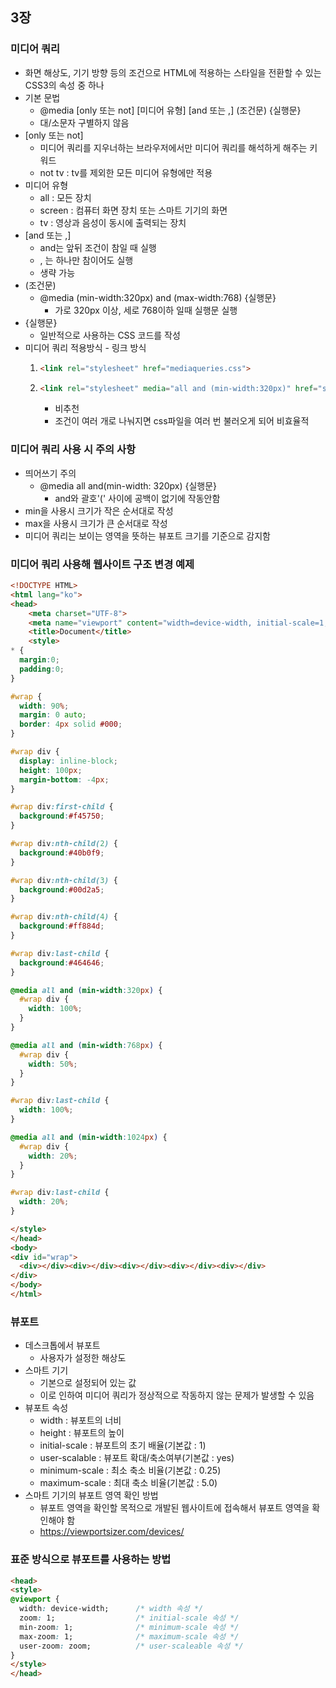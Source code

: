 ## 3장 

### 미디어 쿼리
- 화면 해상도, 기기 방향 등의 조건으로 HTML에 적용하는 스타일을 전환할 수 있는 CSS3의 속성 중 하나
- 기본 문법
  - @media [only 또는 not] [미디어 유형] [and 또는 ,] (조건문) {실행문}
  - 대/소문자 구별하지 않음
- [only 또는 not]
  - 미디어 쿼리를 지우너하는 브라우저에서만 미디어 쿼리를 해석하게 해주는 키워드
  - not tv : tv를 제외한 모든 미디어 유형에만 적용
- 미디어 유형
  - all : 모든 장치
  - screen : 컴퓨터 화면 장치 또는 스마트 기기의 화면
  - tv : 영상과 음성이 동시에 출력되는 장치
- [and 또는 ,]
  - and는 앞뒤 조건이 참일 때 실행
  - , 는 하나만 참이어도 실행
  - 생략 가능
- (조건문)
  - @media (min-width:320px) and (max-width:768) {실행문}
    - 가로 320px 이상, 세로 768이하 일때 실행문 실행
- {실행문}
  - 일반적으로 사용하는 CSS 코드를 작성
- 미디어 쿼리 적용방식 - 링크 방식
  1. ```html
     <link rel="stylesheet" href="mediaqueries.css">
     ```
  2. ```html 
     <link rel="stylesheet" media="all and (min-width:320px)" href="style320px.css">
     ```
     - 비추천
     - 조건이 여러 개로 나눠지면 css파일을 여러 번 불러오게 되어 비효율적
    
### 미디어 쿼리 사용 시 주의 사항
- 띄어쓰기 주의
  - @media all and(min-width: 320px) {실행문}
    - and와 괄호'(' 사이에 공백이 없기에 작동안함  
- min을 사용시 크기가 작은 순서대로 작성
- max을 사용시 크기가 큰 순서대로 작성
- 미디어 쿼리는 보이는 영역을 뜻하는 뷰포트 크기를 기준으로 감지함

### 미디어 쿼리 사용해 웹사이트 구조 변경 예제
```html
<!DOCTYPE HTML>
<html lang="ko">
<head>
    <meta charset="UTF-8">
    <meta name="viewport" content="width=device-width, initial-scale=1, minimum-scale=1, maximum-scale=1, user-scalable=no">
    <title>Document</title>
    <style>
* {
  margin:0;
  padding:0;
}

#wrap {
  width: 90%;
  margin: 0 auto;
  border: 4px solid #000;
}

#wrap div {
  display: inline-block;
  height: 100px;
  margin-bottom: -4px;
}

#wrap div:first-child {
  background:#f45750;
}

#wrap div:nth-child(2) {
  background:#40b0f9;
}

#wrap div:nth-child(3) {
  background:#00d2a5;
}

#wrap div:nth-child(4) {
  background:#ff884d;
}

#wrap div:last-child {
  background:#464646;
}

@media all and (min-width:320px) {
  #wrap div {
    width: 100%;
  }
}

@media all and (min-width:768px) {
  #wrap div {
    width: 50%;
  }
}

#wrap div:last-child {
  width: 100%;
}

@media all and (min-width:1024px) {
  #wrap div {
    width: 20%;
  }
}

#wrap div:last-child {
  width: 20%;
}

</style>
</head>
<body>
<div id="wrap">
  <div></div><div></div><div></div><div></div><div></div>
</div>
</body>
</html>
```

### 뷰포트
- 데스크톱에서 뷰포트
  - 사용자가 설정한 해상도
- 스마트 기기
  - 기본으로 설정되어 있는 값
  - 이로 인하여 미디어 쿼리가 정상적으로 작동하지 않는 문제가 발생할 수 있음
- 뷰포트 속성
  - width : 뷰포트의 너비
  - height : 뷰포트의 높이
  - initial-scale : 뷰포트의 초기 배율(기본값 : 1)
  - user-scalable : 뷰포트 확대/축소여부(기본값 : yes)
  - minimum-scale : 최소 축소 비율(기본값 : 0.25)
  - maximum-scale : 최대 축소 비율(기본값 : 5.0)
- 스마트 기기의 뷰포트 영역 확인 방법
  - 뷰포트 영역을 확인할 목적으로 개발된 웹사이트에 접속해서 뷰포트 영역을 확인해야 함 
  - https://viewportsizer.com/devices/

### 표준 방식으로 뷰포트를 사용하는 방법
```html
<head>
<style>
@viewport {
  width: device-width;      /* width 속성 */
  zoom: 1;                  /* initial-scale 속성 */
  min-zoom: 1;              /* minimum-scale 속성 */
  max-zoom: 1;              /* maximum-scale 속성 */
  user-zoom: zoom;          /* user-scaleable 속성 */  
}
</style>
</head>
```
